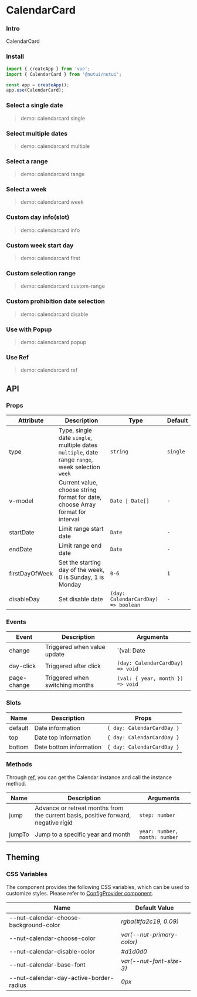 # CalendarCard

### Intro

CalendarCard

### Install

```js
import { createApp } from 'vue';
import { CalendarCard } from '@nutui/nutui';

const app = createApp();
app.use(CalendarCard);
```

### Select a single date

> demo: calendarcard single

### Select multiple dates

> demo: calendarcard multiple

### Select a range

> demo: calendarcard range

### Select a week

> demo: calendarcard week

### Custom day info(slot)

> demo: calendarcard info

### Custom week start day

> demo: calendarcard first

### Custom selection range

> demo: calendarcard custom-range

### Custom prohibition date selection

> demo: calendarcard disable

### Use with Popup

> demo: calendarcard popup

### Use Ref

> demo: calendarcard ref

## API

### Props

| Attribute | Description | Type | Default |
| --- | --- | --- | --- |
| type | Type, single date `single`, multiple dates `multiple`, date range `range`, week selection `week` | `string` | `single` |
| v-model | Current value, choose string format for date, choose Array format for interval | `Date \| Date[]` | `-` |
| startDate | Limit range start date | `Date` | `-` |
| endDate | Limit range end date | `Date` | `-` |
| firstDayOfWeek | Set the starting day of the week, 0 is Sunday, 1 is Monday | `0-6` | `1` |
| disableDay | Set disable date | `(day: CalendarCardDay) => boolean` | `-` |

### Events

| Event | Description | Arguments |
| --- | --- | --- |
| change | Triggered when value update | `(val: Date | Date[]) => void` | `-` |
| day-click | Triggered after click | `(day: CalendarCardDay) => void` | `-` |
| page-change | Triggered when switching months | `(val: { year, month }) => void` | `-` |

### Slots

| Name | Description | Props |
| --- | --- | --- |
| default | Date information | `{ day: CalendarCardDay }` |
| top | Date top information | `{ day: CalendarCardDay }` |
| bottom | Date bottom information | `{ day: CalendarCardDay }` |

### Methods

Through [ref](https://vuejs.org/guide/essentials/template-refs.html), you can get the Calendar instance and call the instance method.

| Name | Description | Arguments |
| --- | --- | --- |
| jump | Advance or retreat months from the current basis, positive forward, negative rigid | `step: number` |
| jumpTo | Jump to a specific year and month | `year: number, month: number` |

## Theming

### CSS Variables

The component provides the following CSS variables, which can be used to customize styles. Please refer to [ConfigProvider component](#/en-US/component/configprovider).

| Name | Default Value |
| --- | --- |
| --nut-calendar-choose-background-color | _rgba(#fa2c19, 0.09)_ |
| --nut-calendar-choose-color | _var(--nut-primary-color)_ |
| --nut-calendar-disable-color | _#d1d0d0_ |
| --nut-calendar-base-font | _var(--nut-font-size-3)_ |
| --nut-calendar-day-active-border-radius | _0px_ |
